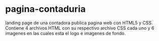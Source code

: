 # pagina-contaduria
landing page de una contadora publica
pagina web con HTML5 y CSS. Contiene 4 archivos HTML con su respectivo archivo CSS cada uno y 6 imagenes en las cuales esta el logo e imagenes de fondo.
